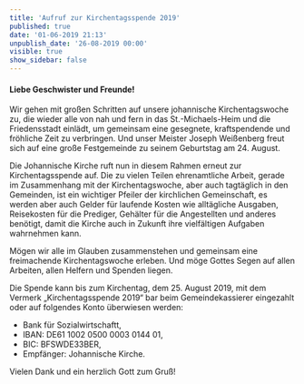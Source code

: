 ```yaml
---
title: 'Aufruf zur Kirchentagsspende 2019'
published: true
date: '01-06-2019 21:13'
unpublish_date: '26-08-2019 00:00'
visible: true
show_sidebar: false
---
```


#### Liebe Geschwister und Freunde!  

Wir gehen mit großen Schritten auf unsere johannische Kirchentagswoche zu, die wieder alle von nah und fern in das St.-Michaels-Heim und die Friedensstadt einlädt, um gemeinsam eine gesegnete, kraftspendende und fröhliche Zeit zu verbringen. Und unser Meister Joseph Weißenberg freut sich auf eine große Festgemeinde zu seinem Geburtstag am 24. August.

Die Johannische Kirche ruft nun in diesem Rahmen erneut zur Kirchentagsspende auf. Die zu vielen Teilen ehrenamtliche Arbeit, gerade im Zusammenhang mit der Kirchentagswoche, aber auch tagtäglich in den Gemeinden, ist ein wichtiger Pfeiler der kirchlichen Gemeinschaft, es werden aber auch Gelder für laufende Kosten wie alltägliche Ausgaben, Reisekosten für die Prediger, Gehälter für die Angestellten und anderes benötigt, damit die Kirche auch in Zukunft ihre vielfältigen Aufgaben wahrnehmen kann.

Mögen wir alle im Glauben zusammenstehen und gemeinsam eine freimachende Kirchentagswoche erleben. Und möge Gottes Segen auf allen Arbeiten, allen Helfern und Spenden liegen.   

Die Spende kann bis zum Kirchentag, dem 25. August 2019, mit dem Vermerk „Kirchentagsspende 2019“ bar beim Gemeindekassierer eingezahlt oder auf folgendes Konto überwiesen werden:
* Bank für Sozialwirtschaftt,
* IBAN: DE61 1002 0500 0003 0144 01,
* BIC: BFSWDE33BER,    
* Empfänger: Johannische Kirche.

Vielen Dank und ein herzlich Gott zum Gruß!